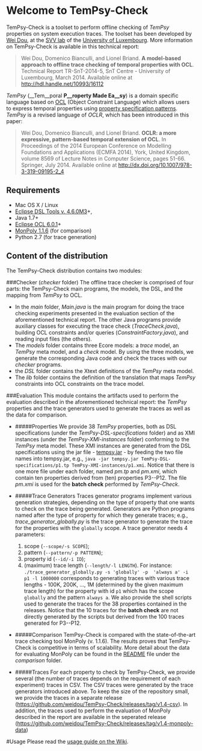 Welcome to TemPsy-Check
==========

TemPsy-Check is a toolset to perform offline checking of *TemPsy* properties on system execution traces. The toolset has been developed by [Wei Dou](http://people.svv.lu/dou), at the [SVV lab](http://www.svv.lu) of the [University of Luxembourg](http://wwwen.uni.lu).
More information on TemPsy-Check is available in this technical report:

> Wei Dou, Domenico Bianculli, and Lionel Briand. __A model-based approach to offline trace checking of temporal properties with OCL__. Technical Report TR-SnT-2014-5, SnT Centre - University of Luxembourg, March 2014.  Available online at http://hdl.handle.net/10993/16112

*TemPsy* (__Tem__poral __P__roperty Made Ea__sy__) is a domain specific language based on [OCL](http://www.omg.org/spec/OCL) (Object Constraint Language) which allows users to express temporal properties using [property specification patterns](http://patterns.projects.cis.ksu.edu). *TemPsy* is a revised language of *OCLR*, which has been introduced in this paper:

> Wei Dou, Domenico Bianculli, and Lionel Briand. __OCLR: a more expressive, pattern-based temporal extension of OCL__. In Proceedings of the 2014 European Conference on Modelling Foundations and Applications (ECMFA 2014), York, United Kingdom, volume 8569 of Lecture Notes in Computer Science, pages 51-66. Springer, July 2014. Available online  at http://dx.doi.org/10.1007/978-3-319-09195-2_4


Requirements
---
* Mac OS X / Linux
* [Eclipse DSL Tools v. 4.6.0M3](http://www.eclipse.org/downloads/packages/eclipse-ide-java-and-dsl-developers/neonm3)+,
* Java 1.7+
* [Eclipse OCL 6.0.1](http://www.eclipse.org/modeling/mdt/downloads/?showAll=1&hlbuild=R201509081048&project=ocl#R201509081048)+
* [MonPoly 1.1.6](https://sourceforge.net/projects/monpoly/) (for comparison)
* Python 2.7 (for trace generation)

Content of the distribution
---
The TemPsy-Check distribution contains two modules:

###Checker (*checker* folder)
The offline trace checker is comprised of four parts: the TemPsy-Check main programs, the models, the DSL, and the mapping from *TemPsy* to OCL.
  * In the *main* folder, *Main.java* is the main program for doing the trace checking experiments presented in the evaluation section of the aforementioned technical report. The other Java programs provide auxiliary classes for executing the trace check (*TraceCheck.java*), building OCL constraints and/or queries (*ConstraintFactory.java*), and reading input files (the others).
  * The *models* folder contains three Ecore models: a *trace* model, an *TemPsy* meta model, and a *check* model. By using the three models, we generate the corresponding Java code and check the traces with our *checker* programs.
  * the *DSL* folder contains the Xtext definitions of the *TemPsy* meta model.
  * The *lib* folder contains the definition of the translation that maps *TemPsy* constraints into OCL constraints on the trace model.

###Evaluation
This module contains the artifacts used to perform the evaluation described in the aforementioned technical report:
the *TemPsy* properties and the trace generators used to generate the traces as well as the data for comparison.

* #####Properties
We provide 38 *TemPsy* properties, both as DSL specifications (under the *TemPsy-DSL-specifications* folder) and as XMI instances (under the *TemPsy-XMI-instances* folder) conforming to the *TemPsy* meta model. These XMI instances are generated from the DSL specifications using the jar file - [tempsy.jar](https://github.com/weidou/TemPsy-Check/releases/tag/v1.4-jars) - by feeding the two file names into tempsy.jar, e.g., ```java -jar tempsy.jar TemPsy-DSL-specifications/p1.tp TemPsy-XMI-instances/p1.xmi```. Notice that there is one more file under each folder, named *pm.tp* and *pm.xmi*, which contain ten properties derived from (ten) properties P3--P12. The file *pm.xmi* is used for the **batch check** performed by *TemPsy-Check*.

* #####Trace Generators
Traces generator programs implement various generation strategies, depending on the type of property that one wants to check on the trace being generated.
Generators are Python programs named after the type of property for which they generate traces;  e.g., *trace_generator_globally.py* is the trace generator to generate the trace for the properties with the ```globally``` scope.
A trace generator needs 4 parameters:
  1. scope (```--scope/-s SCOPE```);
  2. pattern (```--pattern/-p PATTERN```);
  3. property id (```--id/-i ID```);
  4. (maximum) trace length (```--length/-l LENGTH```).
  For instance:
  ```./trace_generator_globally.py -s 'globally' -p  'always a' -i p1 -l 1000000```
  corresponds to generating traces with various trace lengths - 100K, 200K, ..., 1M (determined by the given maximum trace length) for the property with id ```p1``` which has the scope ```globally``` and the pattern ```always a```.
We also provide the shell scripts used to generate the traces for the 38 properties contained in the releases. Notice that the 10 traces for the **batch check** are not directly generated by the scripts but derived from the 100 traces generated for P3--P12.

* #####Comparison
TemPsy-Check is compared with the state-of-the-art trace checking tool MonPoly (v. 1.1.6).
The results proves that TemPsy-Check is competitive in terms of scalability.
More detail about the data for evaluating MonPoly can be found in the [README](evaluation/comparison/MonPoly/README-MonPoly.txt) file under the *comparison* folder.

* #####Traces
For each property to check by TemPsy-Check, we provide several (the number of traces depends on the requirement of each experiment) traces in CSV. The CSV traces were generated by the trace generators introduced above. To keep the size of the repository small, we provide the traces in a separate release (https://github.com/weidou/TemPsy-Check/releases/tag/v1.4-csv).
In addition, the traces used to perform the evaluation of MonPoly described in the report are available in the seperated release (https://github.com/weidou/TemPsy-Check/releases/tag/v1.4-monpoly-data)

#Usage
Please read the [usage guide on the Wiki](https://github.com/weidou/TemPsy-Check/wiki/Usage).
